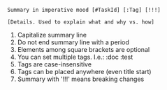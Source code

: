 
```
Summary in imperative mood [#TaskId] [:Tag] [!!!]

[Details. Used to explain what and why vs. how]
```

1. Capitalize summary line
2. Do not end summary line with a period
3. Elements among square brackets are optional
4. You can set multiple tags. I.e.: :doc :test
5. Tags are case-insensitive
6. Tags can be placed anywhere (even title start)
7. Summary with '!!!' means breaking changes
